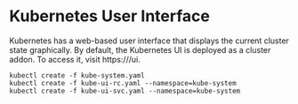 # Kubernetes User Interface 
Kubernetes has a web-based user interface that displays the current cluster state graphically.
By default, the Kubernetes UI is deployed as a cluster addon. To access it, visit https://<kubernetes-master>/ui.

```
kubectl create -f kube-system.yaml
kubectl create -f kube-ui-rc.yaml --namespace=kube-system
kubectl create -f kube-ui-svc.yaml --namespace=kube-system
```
